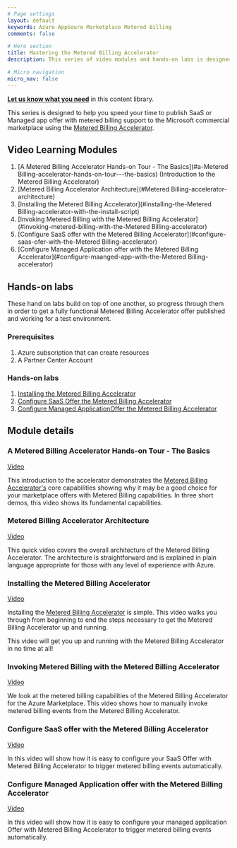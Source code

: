 ```yaml
---
# Page settings
layout: default
keywords: Azure AppSoure Marketplace Metered Billing
comments: false

# Hero section
title: Mastering the Metered Billing Accelerator
description: This series of video modules and hands-on labs is designed to help you understand, install, use, and customize the Metered Billing Accelerator project. The Metered Billing Accelerator provides a fully functional community-led Metered Billing reference implementation for those interested in publishing transactable offer with Metered Billing support in Microsoft's marketplace in hours instead of days.

# Micro navigation
micro_nav: false
---
```


**[Let us know what you need](https://forms.office.com/r/0gCrzhSMkw)** in this content library.

This series is designed to help you speed your time to publish SaaS or Managed app offer with metered billing support to the Microsoft commercial marketplace using the [Metered Billing Accelerator](https://github.com/microsoft/metered-billing-accelerator).


## Video Learning Modules

1. [A Metered Billing Accelerator Hands-on Tour - The Basics](#a-Metered Billing-accelerator-hands-on-tour---the-basics) (Introduction to the Metered Billing Accelerator)
1. [Metered Billing Accelerator Architecture](#Metered Billing-accelerator-architecture)
1. [Installing the Metered Billing Accelerator](#installing-the-Metered Billing-accelerator-with-the-install-script)
1. [Invoking Metered Billing with the Metered Billing Accelerator](#invoking-metered-billing-with-the-Metered Billing-accelerator)
1. [Configure SaaS offer with the Metered Billing Accelerator](#configure-saas-ofer-with-the-Metered Billing-accelerator)
1. [Configure Managed Application offer with the Metered Billing Accelerator](#configure-maanged-app-with-the-Metered Billing-accelerator)
## Hands-on labs

These hand on labs build on top of one another, so progress through them in order to get a fully functional Metered Billing Accelerator offer published and working for a test environment.

### Prerequisites

1. Azure subscription that can create resources
1. A Partner Center Account

### Hands-on labs

1. [Installing the Metered Billing Accelerator](./labs/lab1-install/README.md)
1. [Configure SaaS Offer the Metered Billing Accelerator](./labs/lab2-saas/README.md)
1. [Configure Managed ApplicationOffer the Metered Billing Accelerator](./labs/lab3-ama/README.md)

## Module details

### A Metered Billing Accelerator Hands-on Tour - The Basics

[Video](TBD)

This introduction to the accelerator demonstrates the [Metered Billing Accelerator's](https://github.com/microsoft/metered-billing-accelerator) core capabilities showing why it may be a good choice for your marketplace offers with Metered Billing capabilities. In three short demos, this video shows its fundamental capabilities. 


### Metered Billing Accelerator Architecture

[Video](TBD)

This quick video covers the overall architecture of the Metered Billing Accelerator. The architecture is straightforward and is explained in plain language appropriate for those with any level of experience with Azure.

### Installing the Metered Billing Accelerator

[Video](TBD)

Installing the [Metered Billing Accelerator](https://github.com/microsoft/metered-billing-accelerator) is simple. This video walks you through from beginning to end the steps necessary to get the Metered Billing Accelerator up and running. 

This video will get you up and running with the Metered Billing Accelerator in no time at all!


### Invoking Metered Billing with the Metered Billing Accelerator

[Video](TBD)

We look at the metered billing capabilities of the Metered Billing Accelerator for the Azure Marketplace. This video shows how to manually invoke metered billing events from the Metered Billing Accelerator.

### Configure SaaS offer with the Metered Billing Accelerator

[Video](TBD)

In this video will show how it is easy to configure your SaaS Offer with Metered Billing Accelerator to trigger metered billing events automatically.

### Configure Managed Application offer with the Metered Billing Accelerator

[Video](TBD)

In this video will show how it is easy to configure your managed application Offer with Metered Billing Accelerator to trigger metered billing events automatically.